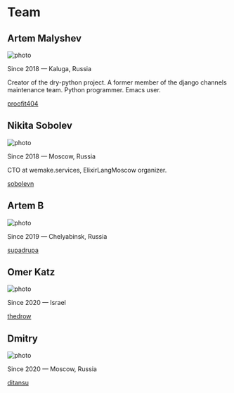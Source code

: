 # Team

## Artem Malyshev

![photo](https://avatars2.githubusercontent.com/u/1862725)

Since 2018 — Kaluga, Russia

Creator of the dry-python project. A former member of the django channels maintenance team. Python programmer. Emacs user.

[proofit404](https://github.com/proofit404)

## Nikita Sobolev

![photo](https://avatars2.githubusercontent.com/u/4660275)

Since 2018 — Moscow, Russia

CTO at wemake.services, ElixirLangMoscow organizer.

[sobolevn](https://github.com/sobolevn)

## Artem B

![photo](https://avatars1.githubusercontent.com/u/12440677)

Since 2019 — Chelyabinsk, Russia

[supadrupa](https://github.com/supadrupa)

## Omer Katz

![photo](https://avatars1.githubusercontent.com/u/48936)

Since 2020 — Israel

[thedrow](https://github.com/thedrow)

## Dmitry

![photo](https://avatars3.githubusercontent.com/u/28233899)

Since 2020 — Moscow, Russia

[ditansu](https://github.com/ditansu)
